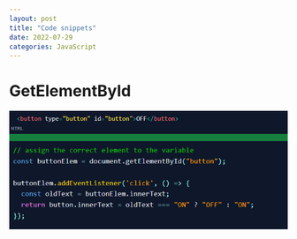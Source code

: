 ```yaml
---
layout: post
title: "Code snippets"
date: 2022-07-29
categories: JavaScript
---
```


# GetElementById

![getElement](/getElementById.png)